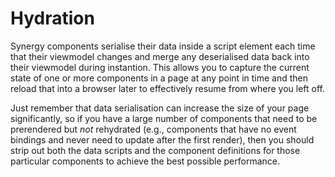 # Hydration

Synergy components serialise their data inside a script element  each time that their viewmodel changes and merge any deserialised data back into their viewmodel during instantion. This allows you to capture the current state of one or more components in a page at any point in time and then reload that into a browser later to effectively resume from where you left off.

Just remember that data serialisation can increase the size of your page significantly, so if you have a large number of components that need to be prerendered but _not_ rehydrated (e.g., components that have no event bindings and never need to update after the first render), then you should strip out both the data scripts and the component definitions for those particular components to achieve the best possible performance.
